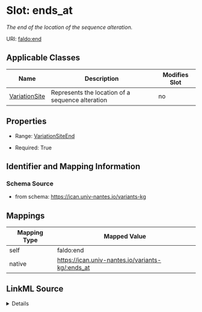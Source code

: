 

# Slot: ends_at


_The end of the location of the sequence alteration._





URI: [faldo:end](http://biohackathon.org/resource/faldo#end)



<!-- no inheritance hierarchy -->





## Applicable Classes

| Name | Description | Modifies Slot |
| --- | --- | --- |
| [VariationSite](VariationSite.md) | Represents the location of a sequence alteration |  no  |







## Properties

* Range: [VariationSiteEnd](VariationSiteEnd.md)

* Required: True





## Identifier and Mapping Information







### Schema Source


* from schema: https://ican.univ-nantes.io/variants-kg




## Mappings

| Mapping Type | Mapped Value |
| ---  | ---  |
| self | faldo:end |
| native | https://ican.univ-nantes.io/variants-kg/:ends_at |




## LinkML Source

<details>
```yaml
name: ends_at
description: The end of the location of the sequence alteration.
from_schema: https://ican.univ-nantes.io/variants-kg
rank: 1000
slot_uri: faldo:end
alias: ends_at
owner: VariationSite
domain_of:
- VariationSite
range: VariationSiteEnd
required: true

```
</details>